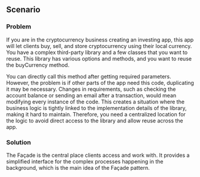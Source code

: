 ## Scenario

### Problem

If you are in the cryptocurrency business creating an investing app, this app will let clients buy, sell, and store cryptocurrency using their local currency. You have a complex third-party library and a few classes that you want to reuse. This library has various options and methods, and you want to reuse the buyCurrency method.

You can directly call this method after getting required parameters. However, the problem is if other parts of the app need this code, duplicating it may be necessary. Changes in requirements, such as checking the account balance or sending an email after a transaction, would mean modifying every instance of the code. This creates a situation where the business logic is tightly linked to the implementation details of the library, making it hard to maintain. Therefore, you need a centralized location for the logic to avoid direct access to the library and allow reuse across the app.

### Solution

The Façade is the central place clients access and work with. It provides a simplified interface for the complex processes happening in the background, which is the main idea of the Façade pattern. 

